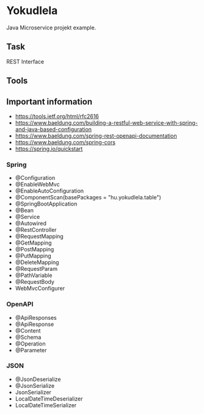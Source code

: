 # Yokudlela
Java Microservice projekt example.

## Task
REST Interface

## Tools


## Important information
- https://tools.ietf.org/html/rfc2616
- https://www.baeldung.com/building-a-restful-web-service-with-spring-and-java-based-configuration
- https://www.baeldung.com/spring-rest-openapi-documentation
- https://www.baeldung.com/spring-cors
- https://spring.io/quickstart


### Spring
- @Configuration
- @EnableWebMvc
- @EnableAutoConfiguration
- @ComponentScan(basePackages = "hu.yokudlela.table")
- @SpringBootApplication
- @Bean
- @Service
- @Autowired
- @RestController
- @RequestMapping
- @GetMapping
- @PostMapping
- @PutMapping
- @DeleteMapping
- @RequestParam
- @PathVariable
- @RequestBody
- WebMvcConfigurer

### OpenAPI
- @ApiResponses
- @ApiResponse
- @Content
- @Schema
- @Operation
- @Parameter

### JSON
- @JsonDeserialize
- @JsonSerialize
- JsonSerializer    
- LocalDateTimeDeserializer
- LocalDateTimeSerializer    
